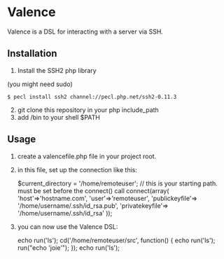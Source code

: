 Valence
=======

Valence is a DSL for interacting with a server via SSH.

Installation
------------

1. Install the SSH2 php library
  
(you might need sudo)
  
    $ pecl install ssh2 channel://pecl.php.net/ssh2-0.11.3
2. git clone this repository in your php include_path
3. add <path-to-valence>/bin to your shell $PATH

Usage
-----

1. create a valencefile.php file in your project root.

2. in this file, set up the connection like this:

    $current_directory = '/home/remoteuser'; // this is your starting path. must be set before the connect() call
    connect(array(
      'host'=>'hostname.com', 
      'user'=>'remoteuser',
      'publickeyfile'=> '/home/username/.ssh/id_rsa.pub',
      'privatekeyfile'=> '/home/username/.ssh/id_rsa'
    ));

3. you can now use the Valence DSL:

    echo run('ls');
    cd('/home/remoteuser/src', function() {
      echo run('ls');
      run("echo 'joie'");
    });
    echo run('ls');



